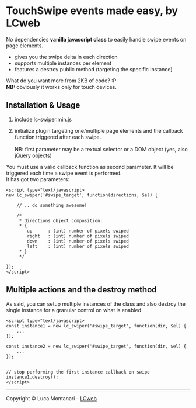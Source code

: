 # TouchSwipe events made easy, by LCweb

No dependencies **vanilla javascript class** to easily handle swipe events on page elements.

 - gives you the swipe delta in each direction
 - supports multiple instances per element
 - features a destroy public method (targeting the specific instance)
 
What do you want more from 2KB of code? :P<br/>
**NB:** obviously it works only for touch devices.


## Installation & Usage

1. include lc-swiper.min.js

2. initialize plugin targeting one/multiple page elements and the callback function triggered after each swipe.<br/><br/>NB: first parameter may be a textual selector or a DOM object (yes, also jQuery objects)


You must use a valid callback function as second parameter. It will be triggered each time a swipe event is performed.<br/>
It has got two parameters:


```
<script type="text/javascript>
new lc_swiper('#swipe_target', function(directions, $el) {

    // .. do something awesome!

    /*
     * directions object composition:
     * {
        up      : (int) number of pixels swiped
        right   : (int) number of pixels swiped
        down    : (int) number of pixels swiped
        left    : (int) number of pixels swiped
     * }
     */

});
</script>
```

## Multiple actions and the destroy method

As said, you can setup multiple instances of the class and also destroy the single instance for a granular control on what is enabled

```
<script type="text/javascript>
const instance1 = new lc_swiper('#swipe_target', function(dir, $el) {
    ... 
});

const instance2 = new lc_swiper('#swipe_target', function(dir, $el) {
    ... 
});


// stop performing the first instance callback on swipe
instance1.destroy();
</script>
```



* * *


Copyright &copy; Luca Montanari - [LCweb](https://lcweb.it)
